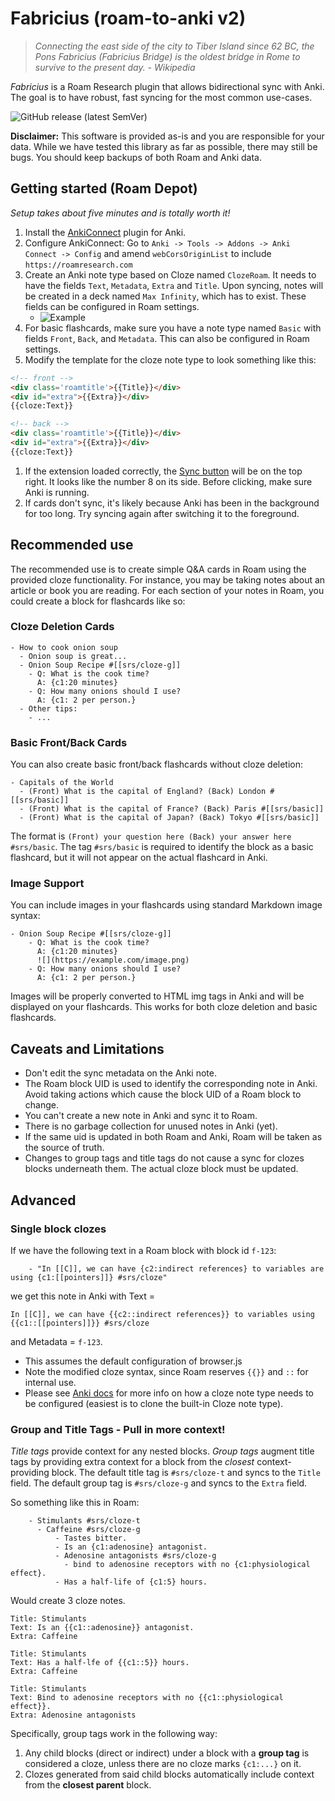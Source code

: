 # Fabricius (roam-to-anki v2)
> _Connecting the east side of the city to Tiber Island since 62 BC, the Pons Fabricius (Fabricius Bridge) is the oldest bridge in Rome to survive to the present day. - Wikipedia_

*Fabricius* is a Roam Research plugin that allows bidirectional sync with Anki. The goal is to have robust, fast syncing for the most common use-cases.

![GitHub release (latest SemVer)](https://img.shields.io/github/v/release/chronologos/Fabricius?sort=semver)

**Disclaimer:** This software is provided as-is and you are responsible for your data. While we have tested this library as far as possible, there may still be bugs. You should keep backups of both Roam and Anki data.

## Getting started (Roam Depot)

*Setup takes about five minutes and is totally worth it!*

1. Install the [AnkiConnect](https://ankiweb.net/shared/info/2055492159) plugin for Anki.
2. Configure AnkiConnect: Go to `Anki -> Tools -> Addons -> Anki Connect -> Config` and amend `webCorsOriginList` to include `https://roamresearch.com`
3. Create an Anki note type based on Cloze named `ClozeRoam`. It needs to have the fields `Text`, `Metadata`, `Extra` and `Title`. Upon syncing, notes will be created in a deck named `Max Infinity`, which has to exist. These fields can be configured in Roam settings.
   - ![Example](https://firebasestorage.googleapis.com/v0/b/firescript-577a2.appspot.com/o/imgs%2Fapp%2FFabricius%2FZlInA1_Yua.png?alt=media&token=e0029764-bff7-4175-880d-8638ab81ff92)
4. For basic flashcards, make sure you have a note type named `Basic` with fields `Front`, `Back`, and `Metadata`. This can also be configured in Roam settings.
5. Modify the template for the cloze note type to look something like this:

```html
<!-- front -->
<div class='roamtitle'>{{Title}}</div>
<div id="extra">{{Extra}}</div>
{{cloze:Text}}

<!-- back -->
<div class='roamtitle'>{{Title}}</div>
<div id="extra">{{Extra}}</div>
{{cloze:Text}}
```

1. If the extension loaded correctly, the [Sync button](https://firebasestorage.googleapis.com/v0/b/firescript-577a2.appspot.com/o/imgs%2Fapp%2FFabricius%2FlP6b-gbcGv.png?alt=media&token=62cc4b10-6c86-416e-b16f-cafe7eb95131) will be on the top right. It looks like the number 8 on its side. Before clicking, make sure Anki is running.
2. If cards don't sync, it's likely because Anki has been in the background for too long. Try syncing again after switching it to the foreground.

## Recommended use

The recommended use is to create simple Q&A cards in Roam using the provided cloze functionality. For instance, you may be taking notes about an article or book you are reading. For each section of your notes in Roam, you could create a block for flashcards like so:

### Cloze Deletion Cards

```text
- How to cook onion soup
  - Onion soup is great...
  - Onion Soup Recipe #[[srs/cloze-g]]
    - Q: What is the cook time?
      A: {c1:20 minutes}
    - Q: How many onions should I use?
      A: {c1: 2 per person.}
  - Other tips:
    - ...
```

### Basic Front/Back Cards

You can also create basic front/back flashcards without cloze deletion:

```text
- Capitals of the World
  - (Front) What is the capital of England? (Back) London #[[srs/basic]]
  - (Front) What is the capital of France? (Back) Paris #[[srs/basic]]
  - (Front) What is the capital of Japan? (Back) Tokyo #[[srs/basic]]
```

The format is `(Front) your question here (Back) your answer here #srs/basic`. The tag `#srs/basic` is required to identify the block as a basic flashcard, but it will not appear on the actual flashcard in Anki.

### Image Support

You can include images in your flashcards using standard Markdown image syntax:

```text
- Onion Soup Recipe #[[srs/cloze-g]]
    - Q: What is the cook time?
      A: {c1:20 minutes}
      ![](https://example.com/image.png)
    - Q: How many onions should I use?
      A: {c1: 2 per person.}
```

Images will be properly converted to HTML img tags in Anki and will be displayed on your flashcards. This works for both cloze deletion and basic flashcards.

## Caveats and Limitations
- Don't edit the sync metadata on the Anki note.
- The Roam block UID is used to identify the corresponding note in Anki. Avoid taking actions which cause the block UID of a Roam block to change.
- You can't create a new note in Anki and sync it to Roam.
- There is no garbage collection for unused notes in Anki (yet).
- If the same uid is updated in both Roam and Anki, Roam will be taken as the source of truth.
- Changes to group tags and title tags do not cause a sync for clozes blocks underneath them. The actual cloze block must be updated.

## Advanced

### Single block clozes
If we have the following text in a Roam block with block id `f-123`:
```text
    - "In [[C]], we can have {c2:indirect references} to variables are using {c1:[[pointers]]} #srs/cloze"
```

we get this note in Anki with Text = 
```
In [[C]], we can have {{c2::indirect references}} to variables using {{c1::[[pointers]]}} #srs/cloze
```

and Metadata = `f-123`.

- This assumes the default configuration of browser.js
- Note the modified cloze syntax, since Roam reserves `{{}}` and `::` for internal use. 
- Please see [Anki docs](https://docs.ankiweb.net/templates/generation.html?highlight=cloze#cloze-templates) for more info on how a cloze note type needs to be configured (easiest is to clone the built-in Cloze note type).

### Group and Title Tags - Pull in more context!

*Title tags* provide context for any nested blocks. *Group tags* augment title tags by providing extra context for a block from the *closest* context-providing block. The default title tag is `#srs/cloze-t` and syncs to the `Title` field. The default group tag is `#srs/cloze-g` and syncs to the `Extra` field.

So something like this in Roam:
```text
    - Stimulants #srs/cloze-t
      - Caffeine #srs/cloze-g
          - Tastes bitter.
          - Is an {c1:adenosine} antagonist.
          - Adenosine antagonists #srs/cloze-g
            - bind to adenosine receptors with no {c1:physiological effect}.
          - Has a half-life of {c1:5} hours.
```

Would create 3 cloze notes.

```
Title: Stimulants
Text: Is an {{c1::adenosine}} antagonist.
Extra: Caffeine
```

```
Title: Stimulants
Text: Has a half-lfe of {{c1::5}} hours.
Extra: Caffeine
```

```
Title: Stimulants
Text: Bind to adenosine receptors with no {{c1::physiological effect}}.
Extra: Adenosine antagonists
```

Specifically, group tags work in the following way:

1. Any child blocks (direct or indirect) under a block with a **group tag** is considered a cloze, unless there are no cloze marks `{c1:...}` on it.
2. Clozes generated from said child blocks automatically include context from the **closest parent** block.